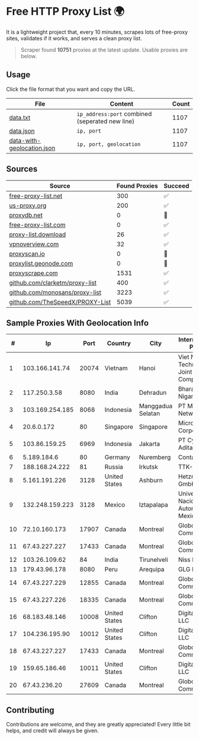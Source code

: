 
# Free HTTP Proxy List 🌍

It is a lightweight project that, every 10 minutes, scrapes lots of free-proxy sites, validates if it works, and serves a clean proxy list.


> Scraper found **10751** proxies at the latest update. Usable proxies are below.

## Usage

Click the file format that you want and copy the URL.


|File|Content|Count|
|----|-------|-----|
|[data.txt](https://raw.githubusercontent.com/themiralay/Proxy-List-World/master/data.txt)|`ip_address:port` combined (seperated new line)|1107|
|[data.json](https://raw.githubusercontent.com/themiralay/Proxy-List-World/master/data.json)|`ip, port`|1107|
|[data-with-geolocation.json](https://raw.githubusercontent.com/themiralay/Proxy-List-World/master/data-with-geolocation.json)|`ip, port, geolocation`|1107|

## Sources

|Source|Found Proxies|Succeed|
|------|-------------|-------|
|[free-proxy-list.net](https://free-proxy-list.net)|300|✅|
|[us-proxy.org](https://www.us-proxy.org)|200|✅|
|[proxydb.net](http://proxydb.net)|0|🚫|
|[free-proxy-list.com](https://free-proxy-list.com/?page=&port=&type%5B%5D=http&type%5B%5D=https&up_time=0&search=Search)|0|✅|
|[proxy-list.download](https://www.proxy-list.download/HTTP)|26|✅|
|[vpnoverview.com](https://vpnoverview.com/privacy/anonymous-browsing/free-proxy-servers)|32|✅|
|[proxyscan.io](https://www.proxyscan.io)|0|🚫|
|[proxylist.geonode.com](https://proxylist.geonode.com/api/proxy-list?limit=300&page=1&sort_by=lastChecked&sort_type=desc&protocols=http,https)|0|🚫|
|[proxyscrape.com](https://api.proxyscrape.com/v2/?request=displayproxies&protocol=http&timeout=10000&country=all&ssl=all&anonymity=all)|1531|✅|
|[github.com/clarketm/proxy-list](https://raw.githubusercontent.com/clarketm/proxy-list/master/proxy-list-raw.txt)|400|✅|
|[github.com/monosans/proxy-list](https://raw.githubusercontent.com/monosans/proxy-list/main/proxies/http.txt)|3223|✅|
|[github.com/TheSpeedX/PROXY-List](https://raw.githubusercontent.com/TheSpeedX/PROXY-List/master/http.txt)|5039|✅|


## Sample Proxies With Geolocation Info

|#|Ip|Port|Country|City|Internet Service Provider|
|-|--|----|-------|----|-------------------------|
|1|103.166.141.74|20074|Vietnam|Hanoi|Viet NAM Cloud Technology Joint Stock Company|
|2|117.250.3.58|8080|India|Dehradun|Bharat Sanchar Nigam Ltd|
|3|103.169.254.185|8068|Indonesia|Manggadua Selatan|PT Master Star Network|
|4|20.6.0.172|80|Singapore|Singapore|Microsoft Corporation|
|5|103.86.159.25|6969|Indonesia|Jakarta|PT Cyberindo Aditama|
|6|5.189.184.6|80|Germany|Nuremberg|Contabo GmbH|
|7|188.168.24.222|81|Russia|Irkutsk|TTK-Retail|
|8|5.161.191.226|3128|United States|Ashburn|Hetzner Online GmbH|
|9|132.248.159.223|3128|Mexico|Iztapalapa|Universidad Nacional Autonoma de Mexico|
|10|72.10.160.173|17907|Canada|Montreal|GloboTech Communications|
|11|67.43.227.227|17433|Canada|Montreal|GloboTech Communications|
|12|103.26.109.62|84|India|Tirunelveli|Niss Networks|
|13|179.43.96.178|8080|Peru|Arequipa|GLG PERU SAC|
|14|67.43.227.229|12855|Canada|Montreal|GloboTech Communications|
|15|67.43.227.226|18335|Canada|Montreal|GloboTech Communications|
|16|68.183.48.146|10008|United States|Clifton|DigitalOcean, LLC|
|17|104.236.195.90|10012|United States|Clifton|DigitalOcean, LLC|
|18|67.43.227.227|17433|Canada|Montreal|GloboTech Communications|
|19|159.65.186.46|10011|United States|Clifton|DigitalOcean, LLC|
|20|67.43.236.20|27609|Canada|Montreal|GloboTech Communications|



## Contributing

Contributions are welcome, and they are greatly appreciated! Every
little bit helps, and credit will always be given.

